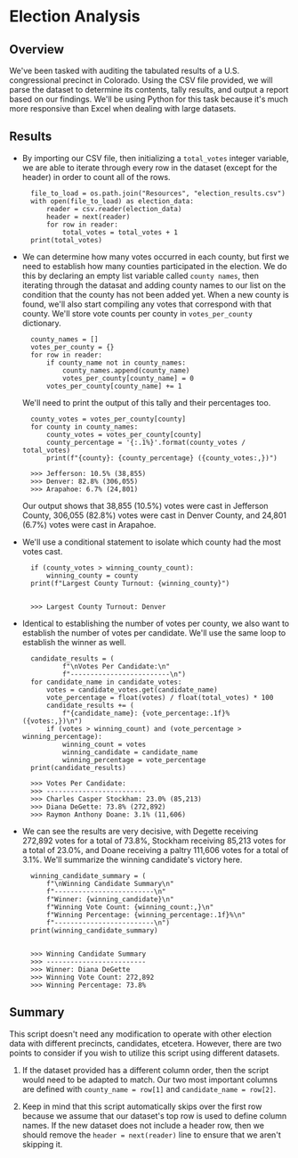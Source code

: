 # Election Analysis

## Overview

We've been tasked with auditing the tabulated results of a U.S. congressional precinct in Colorado. Using the CSV file provided, we will parse the dataset to determine its contents, tally results, and output a report based on our findings. We'll be using Python for this task because it's much more responsive than Excel when dealing with large datasets.

## Results

* By importing our CSV file, then initializing a `total_votes` integer variable, we are able to iterate through every row in the dataset (except for the header) in order to count all of the rows.

        file_to_load = os.path.join("Resources", "election_results.csv")
        with open(file_to_load) as election_data:
            reader = csv.reader(election_data)
            header = next(reader)
            for row in reader:
                total_votes = total_votes + 1
        print(total_votes)

* We can determine how many votes occurred in each county, but first we need to establish how many counties participated in the election. We do this by declaring an empty list variable called `county names`, then iterating through the datasat and adding county names to our list on the condition that the county has not been added yet. When a new county is found, we'll also start compiling any votes that correspond with that county. We'll store vote counts per county in `votes_per_county` dictionary.

		county_names = []
		votes_per_county = {}
		for row in reader:
		    if county_name not in county_names:
		        county_names.append(county_name)
		        votes_per_county[county_name] = 0
            votes_per_county[county_name] += 1

    We'll need to print the output of this tally and their percentages too. 

        county_votes = votes_per_county[county]
		for county in county_names:
	        county_votes = votes_per_county[county]
    	    county_percentage = '{:.1%}'.format(county_votes / total_votes)
	        print(f"{county}: {county_percentage} ({county_votes:,})")

		>>> Jefferson: 10.5% (38,855)
		>>> Denver: 82.8% (306,055)
		>>> Arapahoe: 6.7% (24,801)

    Our output shows that 38,855 (10.5%) votes were cast in Jefferson County, 306,055 (82.8%) votes were cast in Denver County, and 24,801 (6.7%) votes were cast in Arapahoe.

* We'll use a conditional statement to isolate which county had the most votes cast.

        if (county_votes > winning_county_count):
            winning_county = county
        print(f"Largest County Turnout: {winning_county}")


		>>> Largest County Turnout: Denver

* Identical to establishing the number of votes per county, we also want to establish the number of votes per candidate. We'll use the same loop to establish the winner as well.

	    candidate_results = (
	            f"\nVotes Per Candidate:\n"
	            f"-------------------------\n")
	    for candidate_name in candidate_votes:
	        votes = candidate_votes.get(candidate_name)
	        vote_percentage = float(votes) / float(total_votes) * 100
	        candidate_results += (
	            f"{candidate_name}: {vote_percentage:.1f}% ({votes:,})\n")
	        if (votes > winning_count) and (vote_percentage > winning_percentage):
	            winning_count = votes
	            winning_candidate = candidate_name
	            winning_percentage = vote_percentage
	    print(candidate_results)

		>>> Votes Per Candidate:
		>>> -------------------------
		>>> Charles Casper Stockham: 23.0% (85,213)
		>>> Diana DeGette: 73.8% (272,892)
		>>> Raymon Anthony Doane: 3.1% (11,606)

* We can see the results are very decisive, with Degette receiving 272,892 votes for a total of 73.8%, Stockham receiving 85,213 votes for a total of 23.0%, and Doane receiving a paltry 111,606 votes for a total of 3.1%. We'll summarize the winning candidate's victory here.

	    winning_candidate_summary = (
	        f"\nWinning Candidate Summary\n"
	        f"-------------------------\n"
	        f"Winner: {winning_candidate}\n"
	        f"Winning Vote Count: {winning_count:,}\n"
	        f"Winning Percentage: {winning_percentage:.1f}%\n"
	        f"-------------------------\n")
    	print(winning_candidate_summary)


		>>> Winning Candidate Summary
		>>> -------------------------
		>>> Winner: Diana DeGette
		>>> Winning Vote Count: 272,892
		>>> Winning Percentage: 73.8%

## Summary

This script doesn't need any modification to operate with other election data with different precincts, candidates, etcetera. However, there are two points to consider if you wish to utilize this script using different datasets.

1. If the dataset provided has a different column order, then the script would need to be adapted to match. Our two most important columns are defined with `county_name = row[1]` and `candidate_name = row[2]`.

2. Keep in mind that this script automatically skips over the first row because we assume that our dataset's top row is used to define column names. If the new dataset does not include a header row, then we should remove the `header = next(reader)` line to ensure that we aren't skipping it.